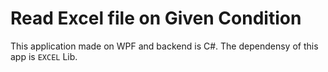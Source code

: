 # Read Excel file on Given Condition
This application made on WPF and backend is C#. The dependensy of this app is ``EXCEL`` Lib.